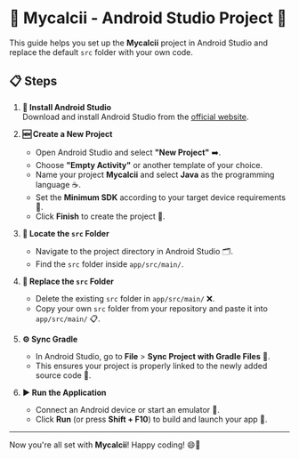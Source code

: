 # 🧮 Mycalcii - Android Studio Project 🚀

This guide helps you set up the **Mycalcii** project in Android Studio and replace the default `src` folder with your own code.

## 📋 Steps

1. **🔧 Install Android Studio**  
   Download and install Android Studio from the [official website](https://developer.android.com/studio).

2. **🆕 Create a New Project**  
   - Open Android Studio and select **"New Project"** ➡️.
   - Choose **"Empty Activity"** or another template of your choice.
   - Name your project **Mycalcii** and select **Java** as the programming language ☕.
   - Set the **Minimum SDK** according to your target device requirements 📱.
   - Click **Finish** to create the project 🎉.

3. **📂 Locate the `src` Folder**  
   - Navigate to the project directory in Android Studio 🗂️.
   - Find the `src` folder inside `app/src/main/`.

4. **🔄 Replace the `src` Folder**  
   - Delete the existing `src` folder in `app/src/main/` ❌.
   - Copy your own `src` folder from your repository and paste it into `app/src/main/` 📋.

5. **⚙️ Sync Gradle**  
   - In Android Studio, go to **File** > **Sync Project with Gradle Files** 🔄.
   - This ensures your project is properly linked to the newly added source code 📑.

6. **▶️ Run the Application**  
   - Connect an Android device or start an emulator 📲.
   - Click **Run** (or press **Shift + F10**) to build and launch your app 🎯.

---

Now you're all set with **Mycalcii**! Happy coding! 😄📱
